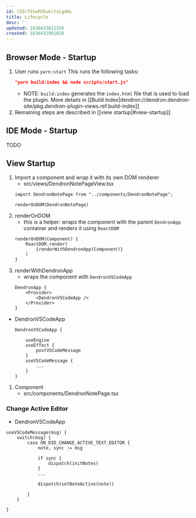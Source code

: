 ```yaml
---
id: lZSr7StwPU5ukltzLg4mL
title: Lifecycle
desc: ''
updated: 1636433012356
created: 1636432981026
---
```




## Browser Mode - Startup

1. User runs `yarn:start` 
    This runs the following tasks:
    ```json
    "yarn build:index && node scripts/start.js"
    ```
    - NOTE: `build:index` generates the `index.html` file that is used to load the plugin. More details in [[Build Index|dendron://dendron.dendron-site/pkg.dendron-plugin-views.ref.build-index]]
1. Remaining steps are described in [[view startup|#view-startup]]


## IDE Mode - Startup

TODO


## View Startup

1. Import a component and wrap it with its own DOM renderer
    - src/views/DendronNotePageView.tsx
    ```tsx
    import DendronNotePage from "../components/DendronNotePage";

    renderOnDOM(DendronNotePage)
    ```
1. renderOnDOM
    - this is a helper: wraps the component with the parent `DendronApp` container and renders it using `ReactDOM`
    ```tsx
    renderOnDOM(Component) {
        ReactDOM.render(
            {renderWithDendronApp(Component)}
        )
    }
    ```
1. renderWithDendronApp
    - wraps the component with `DendronVSCodeApp`
    ```tsx
    DendronApp {
        <Provider>
            <DendronVSCodeApp />
        </Provider>
    }
    ```
- DendronVSCodeApp
    ```tsx
    DendronVSCodeApp {

        useEngine
        useEffect {
            postVSCodeMessage
        }
        useVSCodeMessage {
            ...
        }
    }
    ```


1. Component
    - src/components/DendronNotePage.tsx

### Change Active Editor

- DendronVSCodeApp
```tsx
useVSCodeMessage(msg) {
    switch(msg) {
        case ON_DID_CHANGE_ACTIVE_TEXT_EDITOR {
            note, sync := msg

            if sync {
                dispatch(initNotes)
            }
            ...

            dispatch(setNoteActive(note))

        }
    }

}
```